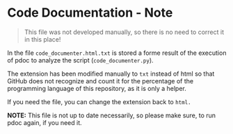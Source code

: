 ﻿


# Code Documentation - Note

> This file was not developed manually, so there is no need to correct it in this place!


In the file `code_documenter.html.txt` is stored a forme result of the execution of pdoc to analyze the script (`code_documenter.py`).

The extension has been modified manually to `txt` instead of html so that GitHub does not recognize and count it for the percentage of the programming language of this repository, as it is only a helper.

If you need the file, you can change the extension back to ``html.``



**NOTE:**
This file is not up to date necessarily, so please make sure, to run pdoc again, if you need it.








